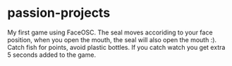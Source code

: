 # passion-projects
My first game using FaceOSC. The seal moves accoriding to your face position, when you open the mouth, the seal will also open the mouth :).
Catch fish for points, avoid plastic bottles. If you catch watch you get extra 5 seconds added to the game.
